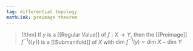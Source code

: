 ```yaml
---
tag: differential topology
mathLink: preimage theorem
---
```

>[!thm]
>If $y$ is a [[Regular Value]] of $f:X \rightarrow Y$, then the [[Preimage]] $f^{-1} (\{y\})$ is a  [[Submanifold]] of $X$ with $\text{dim }f^{-1}(y)=\text{dim } X-\text{dim }Y$

